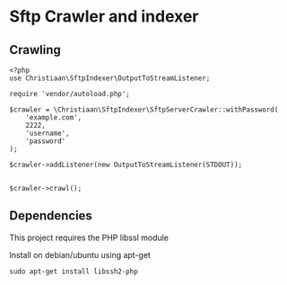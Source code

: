 Sftp Crawler and indexer
========================

Crawling
--------

    <?php
    use Christiaan\SftpIndexer\OutputToStreamListener;

    require 'vendor/autoload.php';

    $crawler = \Christiaan\SftpIndexer\SftpServerCrawler::withPassword(
        'example.com',
        2222,
        'username',
        'password'
    );

    $crawler->addListener(new OutputToStreamListener(STDOUT));


    $crawler->crawl();


Dependencies
------------

This project requires the PHP libssl module

Install on debian/ubuntu using apt-get

    sudo apt-get install libssh2-php